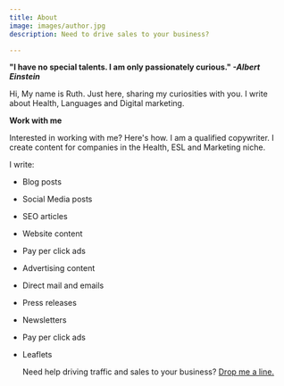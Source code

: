 ```yaml
---
title: About
image: images/author.jpg
description: Need to drive sales to your business?

---
```

**"I have no special talents. I am only passionately curious." _-Albert Einstein_**

Hi, My name is Ruth. Just here, sharing my curiosities with you. I write about Health, Languages and Digital marketing.

**Work with me**

Interested in working with me? Here's how. I am a qualified copywriter. I create content for companies in the Health, ESL and Marketing niche.

I write:

* Blog posts
* Social Media posts
* SEO articles
* Website content
* Pay per click ads
* Advertising content
* Direct mail and emails
* Press releases
* Newsletters
* Pay per click ads
* Leaflets

  Need help driving traffic and sales to your business? [Drop me a line.](https://www.ruthchernous.com/contact/ "contact me")
